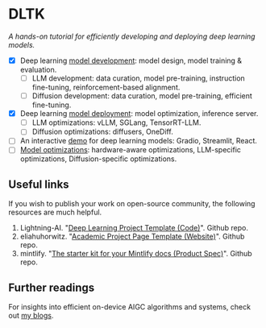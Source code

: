 # DLTK
_A hands-on tutorial for efficiently developing and deploying deep learning models._

- [x] Deep learning [model development](https://github.com/Jason-cs18/DLTK/tree/main/model_development): model design, model training & evaluation.
  - [ ] LLM development: data curation, model pre-training, instruction fine-tuning, reinforcement-based alignment.
  - [ ] Diffusion development: data curation, model pre-training, efficient fine-tuning.
- [x] Deep learning [model deployment](https://github.com/Jason-cs18/DLTK/tree/main/model_deployment): model optimization, inference server.
  - [ ] LLM optimizations: vLLM, SGLang, TensorRT-LLM.
  - [ ] Diffusion optimizations: diffusers, OneDiff.
- [ ] An interactive [demo](https://github.com/Jason-cs18/DLTK/tree/main/web_demo) for deep learning models: Gradio, Streamlit, React.
- [ ]  [Model optimizations](https://github.com/MLSysTeam/DLTK/tree/main/model_optimizations): hardware-aware optimizations, LLM-specific optimizations, Diffusion-specific optimizations.

## Useful links
If you wish to publish your work on open-source community, the following resources are much helpful.

1. Lightning-AI. "[Deep Learning Project Template (Code)](https://github.com/Lightning-AI/deep-learning-project-template)". Github repo.
2. eliahuhorwitz. "[Academic Project Page Template (Website)](https://github.com/eliahuhorwitz/Academic-project-page-template)". Github repo.
3. mintlify. "[The starter kit for your Mintlify docs (Product Spec)](https://github.com/mintlify/starter)". Github repo.

## Further readings
For insights into efficient on-device AIGC algorithms and systems, check out [my blogs](https://yanlu.substack.com/).